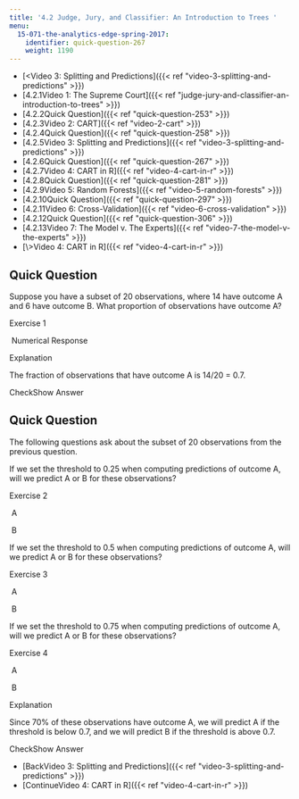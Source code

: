 ```yaml
---
title: '4.2 Judge, Jury, and Classifier: An Introduction to Trees '
menu:
  15-071-the-analytics-edge-spring-2017:
    identifier: quick-question-267
    weight: 1190
---
```

*   [<Video 3: Splitting and Predictions]({{< ref "video-3-splitting-and-predictions" >}})
*   [4.2.1Video 1: The Supreme Court]({{< ref "judge-jury-and-classifier-an-introduction-to-trees" >}})
*   [4.2.2Quick Question]({{< ref "quick-question-253" >}})
*   [4.2.3Video 2: CART]({{< ref "video-2-cart" >}})
*   [4.2.4Quick Question]({{< ref "quick-question-258" >}})
*   [4.2.5Video 3: Splitting and Predictions]({{< ref "video-3-splitting-and-predictions" >}})
*   [4.2.6Quick Question]({{< ref "quick-question-267" >}})
*   [4.2.7Video 4: CART in R]({{< ref "video-4-cart-in-r" >}})
*   [4.2.8Quick Question]({{< ref "quick-question-281" >}})
*   [4.2.9Video 5: Random Forests]({{< ref "video-5-random-forests" >}})
*   [4.2.10Quick Question]({{< ref "quick-question-297" >}})
*   [4.2.11Video 6: Cross-Validation]({{< ref "video-6-cross-validation" >}})
*   [4.2.12Quick Question]({{< ref "quick-question-306" >}})
*   [4.2.13Video 7: The Model v. The Experts]({{< ref "video-7-the-model-v-the-experts" >}})
*   [\\>Video 4: CART in R]({{< ref "video-4-cart-in-r" >}})

Quick Question
--------------

Suppose you have a subset of 20 observations, where 14 have outcome A and 6 have outcome B. What proportion of observations have outcome A?

Exercise 1

&nbsp;Numerical Response&nbsp;

Explanation

The fraction of observations that have outcome A is 14/20 = 0.7.

CheckShow Answer

Quick Question
--------------

The following questions ask about the subset of 20 observations from the previous question.

If we set the threshold to 0.25 when computing predictions of outcome A, will we predict A or B for these observations?

Exercise 2

&nbsp;A&nbsp;

&nbsp;B&nbsp;

If we set the threshold to 0.5 when computing predictions of outcome A, will we predict A or B for these observations?

Exercise 3

&nbsp;A&nbsp;

&nbsp;B&nbsp;

If we set the threshold to 0.75 when computing predictions of outcome A, will we predict A or B for these observations?

Exercise 4

&nbsp;A&nbsp;

&nbsp;B&nbsp;

Explanation

Since 70% of these observations have outcome A, we will predict A if the threshold is below 0.7, and we will predict B if the threshold is above 0.7.

CheckShow Answer

*   [BackVideo 3: Splitting and Predictions]({{< ref "video-3-splitting-and-predictions" >}})
*   [ContinueVideo 4: CART in R]({{< ref "video-4-cart-in-r" >}})